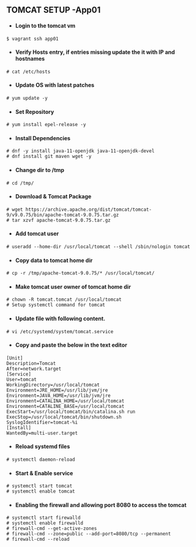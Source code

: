 ## TOMCAT SETUP -App01

- #### Login to the tomcat vm

`$ vagrant ssh app01`

- #### Verify Hosts entry, if entries missing update the it with IP and hostnames

`# cat /etc/hosts`

- #### Update OS with latest patches

`# yum update -y`

- #### Set Repository

`# yum install epel-release -y`

- #### Install Dependencies
```
# dnf -y install java-11-openjdk java-11-openjdk-devel
# dnf install git maven wget -y
```

- #### Change dir to /tmp

`# cd /tmp/`

- #### Download & Tomcat Package
```
# wget https://archive.apache.org/dist/tomcat/tomcat-9/v9.0.75/bin/apache-tomcat-9.0.75.tar.gz
# tar xzvf apache-tomcat-9.0.75.tar.gz
```

- #### Add tomcat user

`# useradd --home-dir /usr/local/tomcat --shell /sbin/nologin tomcat`

- #### Copy data to tomcat home dir

`# cp -r /tmp/apache-tomcat-9.0.75/* /usr/local/tomcat/`

- #### Make tomcat user owner of tomcat home dir
```
# chown -R tomcat.tomcat /usr/local/tomcat
# Setup systemctl command for tomcat
```

- #### Update file with following content.

`# vi /etc/systemd/system/tomcat.service`

- #### Copy and paste the below in the text editor

```
[Unit]
Description=Tomcat
After=network.target
[Service]
User=tomcat
WorkingDirectory=/usr/local/tomcat
Environment=JRE_HOME=/usr/lib/jvm/jre
Environment=JAVA_HOME=/usr/lib/jvm/jre
Environment=CATALINA_HOME=/usr/local/tomcat
Environment=CATALINE_BASE=/usr/local/tomcat
ExecStart=/usr/local/tomcat/bin/catalina.sh run
ExecStop=/usr/local/tomcat/bin/shutdown.sh
SyslogIdentifier=tomcat-%i
[Install]
WantedBy=multi-user.target
```
- #### Reload systemd files

`# systemctl daemon-reload`

- #### Start & Enable service
```
# systemctl start tomcat
# systemctl enable tomcat
```
- #### Enabling the firewall and allowing port 8080 to access the tomcat
```
# systemctl start firewalld
# systemctl enable firewalld
# firewall-cmd --get-active-zones
# firewall-cmd --zone=public --add-port=8080/tcp --permanent
# firewall-cmd --reload
```
